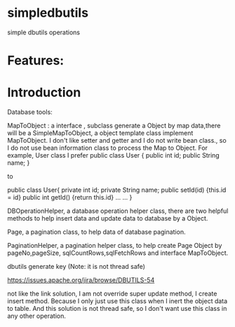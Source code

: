 simpledbutils
=============

simple dbutils operations

Features:
=============


Introduction
=============

Database tools:

MapToObject :  a interface , subclass generate a Object by map data,there will be a
SimpleMapToObject, a object template class implement MapToObject.
I don't like setter and getter and I do not write bean class., so I do not use bean information class to process the Map to Object.
For example, User class
I prefer
public class User {
   public int id;
   public String name;
}

to

public class User{
  private int id;
  private String name;
  public setId(id) {this.id = id}
  public int getId() {return this.id}
  ...
  ...
}

DBOperationHelper, a database operation helper class, there are two helpful methods to help insert data and update data to database by a Object.

Page, a pagination class, to help data of database pagination.

PaginationHelper, a pagination helper class, to help create Page Object by pageNo,pageSize, sqlCountRows,sqlFetchRows and interface MapToObject.

dbutils  generate key   (Note: it is not thread safe)

https://issues.apache.org/jira/browse/DBUTILS-54

not like the link solution, I am not override super update method, I create insert method. Because I only just use this class when I inert the object data to table. And this solution is not thread safe, so I don't want use this class in any other operation.

